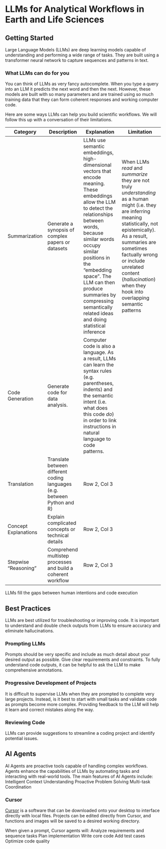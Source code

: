 # LLMs for Analytical Workflows in Earth and Life Sciences

## Getting Started

Large Language Models (LLMs) are deep learning models capable of understanding and performing a wide range of tasks. They are built using a transformer neural network to capture sequences and patterns in text. 

### What LLMs can do for you
You can think of LLMs as very fancy autocomplete. When you type a query into an LLM it predicts the next word and then the next. However, these models are built with so many parameters and are trained using so much training data that they can form coherent responses and working computer code.

Here are some ways LLMs can help you build scientific workflows. We will follow this up with a conversation of their limitations.  

| Category | Description | Explanation | Limitation |
|-----------|-----------|-----------|-----------|
| Summarization | Generate a synopsis of complex papers or datasets |LLMs use semantic embeddings, high-dimensional vectors that encode meaning. These embeddings allow the LLM to detect the relationships between words, because similar words occupy similar positions in the “embedding space”. The LLM can then produce summaries by compressing semantically related ideas and doing statistical inference | When LLMs *read* and *summarize* they are not truly *understanding* as a human might (i.e. they are inferring meaning statistically, not epistemically). As a result, summaries are sometimes factually wrong or include unrelated content (*hallucination*) when they hook into overlapping semantic patterns |When writing code, LLMs can hallucinate in much the same way they might when producing natural language text. |
| Code Generation | Generate code for data analysis. | Computer code is also a language. As a result, LLMs can learn the syntax rules (e.g. parentheses, indents) and the semantic intent (i.e. what does this code *do*) in order to link instructions in natural language to code patterns.  ||
| Translation | Translate between different coding languages (e.g. between Python and R)| Row 2, Col 3 ||
| Concept Explanations | Explain complicated concepts or technical details | Row 2, Col 3 ||
| Stepwise “Reasoning” | Comprehend multistep processes and build a coherent workflow| Row 2, Col 3 ||



LLMs fill the gaps between human intentions and code execution



## Best Practices

LLMs are best utilized for troubleshooting or improving code. It is important to understand and double check outputs from LLMs to ensure accuracy and eliminate hallucinations. 

### Prompting LLMs
Prompts should be very specific and include as much detail about your desired output as possible. Give clear requirements and constraints. To fully understand code outputs, it can be helpful to ask the LLM to make comprehensive annotations. 

### Progressive Development of Projects
It is difficult to supervise LLMs when they are prompted to complete very large projects. Instead, is it best to start with small tasks and validate code as prompts become more complex. Providing feedback to the LLM will help it learn and correct mistakes along the way. 

### Reviewing Code
LLMs can provide suggestions to streamline a coding project and identify potential issues.

## AI Agents
AI Agents are proactive tools capable of handling complex workflows. Agents enhance the capabilities of LLMs by automating tasks and interacting with real-world tools. 
The main features of AI Agents include: 
Intelligent Context Understanding
Proactive Problem Solving
Multi-task Coordination

### Cursor
[Cursor](https://cursor.com/agents) is a software that can be downloaded onto your desktop to interface directly with local files. Projects can be edited directly from Cursor, and functions and images will be saved to a desired working directory.

When given a prompt, Cursor agents will:
Analyze requirements and sequence tasks
Plan implementation 
Write core code
Add test cases
Optimize code quality

